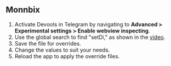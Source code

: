 ## Monnbix

1. Activate Devools in Telegram by navigating to **Advanced > Experimental settings > Enable webview inspecting**.
2. Use the global search to find "setDi," as shown in the [video](https://youtu.be/7uNYW52lj48).
3. Save the file for overrides.
4. Change the values to suit your needs.
5. Reload the app to apply the override files.